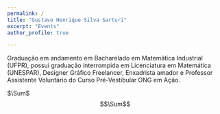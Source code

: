 ```yaml
---
permalink: /
title: "Gustavo Henrique Silva Sarturi"
excerpt: "Events"
author_profile: true

---
```


Graduação em andamento em Bacharelado em Matemática Industrial (UFPR), possui graduação interrompida em
Licenciatura em Matemática (UNESPAR), Designer Gráfico Freelancer, Enxadrista amador e Professor Assistente Voluntário do Curso Pré-Vestibular ONG em Ação.

$\Sum$
$$\Sum$$
